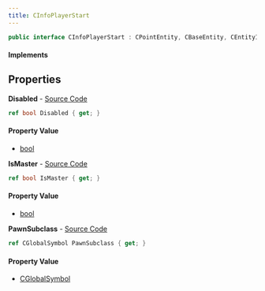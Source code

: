 ```yaml
---
title: CInfoPlayerStart
---
```


```csharp
public interface CInfoPlayerStart : CPointEntity, CBaseEntity, CEntityInstance, ISchemaClass<CEntityInstance>, ISchemaClass<CBaseEntity>, ISchemaClass<CPointEntity>, ISchemaClass<CInfoPlayerStart>, ISchemaField, ISchemaClass, INativeHandle
```

#### Implements

## Properties

**Disabled** - [Source Code](https://github.com/swiftly-solution/swiftlys2/blob/master/managed/src/SwiftlyS2.Generated/Schemas/Interfaces/CInfoPlayerStart.cs#L16)

```csharp
ref bool Disabled { get; }
```

#### Property Value

- [bool](https://learn.microsoft.com/dotnet/api/system.boolean)

**IsMaster** - [Source Code](https://github.com/swiftly-solution/swiftlys2/blob/master/managed/src/SwiftlyS2.Generated/Schemas/Interfaces/CInfoPlayerStart.cs#L18)

```csharp
ref bool IsMaster { get; }
```

#### Property Value

- [bool](https://learn.microsoft.com/dotnet/api/system.boolean)

**PawnSubclass** - [Source Code](https://github.com/swiftly-solution/swiftlys2/blob/master/managed/src/SwiftlyS2.Generated/Schemas/Interfaces/CInfoPlayerStart.cs#L20)

```csharp
ref CGlobalSymbol PawnSubclass { get; }
```

#### Property Value

- [CGlobalSymbol](/docs/api/shared/natives/cglobalsymbol)

